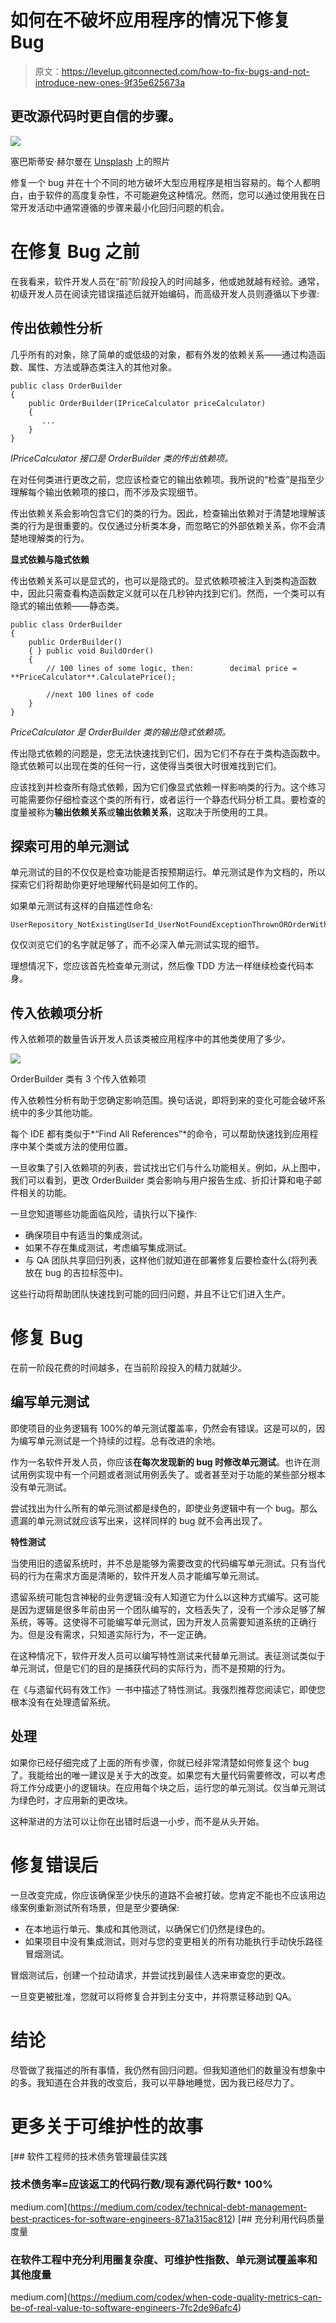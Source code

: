 # 如何在不破坏应用程序的情况下修复 Bug

> 原文：<https://levelup.gitconnected.com/how-to-fix-bugs-and-not-introduce-new-ones-9f35e625673a>

## 更改源代码时更自信的步骤。

![](img/157d569fd080588bf2f31e46fcd38c38.png)

塞巴斯蒂安·赫尔曼在 [Unsplash](https://unsplash.com?utm_source=medium&utm_medium=referral) 上的照片

修复一个 bug 并在十个不同的地方破坏大型应用程序是相当容易的。每个人都明白，由于软件的高度复杂性，不可能避免这种情况。然而，您可以通过使用我在日常开发活动中通常遵循的步骤来最小化回归问题的机会。

# 在修复 Bug 之前

在我看来，软件开发人员在“前”阶段投入的时间越多，他或她就越有经验。通常，初级开发人员在阅读完错误描述后就开始编码，而高级开发人员则遵循以下步骤:

## 传出依赖性分析

几乎所有的对象，除了简单的或低级的对象，都有外发的依赖关系——通过构造函数、属性、方法或静态类注入的其他对象。

```
public class OrderBuilder
{
    public OrderBuilder(IPriceCalculator priceCalculator)
    {
       ...
    }
}
```

*IPriceCalculator 接口是 OrderBuilder 类的传出依赖项。*

在对任何类进行更改之前，您应该检查它的输出依赖项。我所说的“检查”是指至少理解每个输出依赖项的接口，而不涉及实现细节。

传出依赖关系会影响包含它们的类的行为。因此，检查输出依赖对于清楚地理解该类的行为是很重要的。仅仅通过分析类本身，而忽略它的外部依赖关系，你不会清楚地理解类的行为。

**显式依赖与隐式依赖**

传出依赖关系可以是显式的，也可以是隐式的。显式依赖项被注入到类构造函数中，因此只需查看构造函数定义就可以在几秒钟内找到它们。然而，一个类可以有隐式的输出依赖——静态类。

```
public class OrderBuilder
{
    public OrderBuilder()
    { } public void BuildOrder()
    {
        // 100 lines of some logic, then:        decimal price = **PriceCalculator**.CalculatePrice();

        //next 100 lines of code
    }
}
```

*PriceCalculator 是 OrderBuilder 类的输出隐式依赖项。*

传出隐式依赖的问题是，您无法快速找到它们，因为它们不存在于类构造函数中。隐式依赖可以出现在类的任何一行，这使得当类很大时很难找到它们。

应该找到并检查所有隐式依赖，因为它们像显式依赖一样影响类的行为。这个练习可能需要你仔细检查这个类的所有行，或者运行一个静态代码分析工具。要检查的度量被称为**输出依赖关系**或**输出依赖关系**，这取决于所使用的工具。

## 探索可用的单元测试

单元测试的目的不仅仅是检查功能是否按预期运行。单元测试是作为文档的，所以探索它们将帮助你更好地理解代码是如何工作的。

如果单元测试有这样的自描述性命名:

```
UserRepository_NotExistingUserId_UserNotFoundExceptionThrownOROrderWithThePastDateShouldBeConsideredInvalid
```

仅仅浏览它们的名字就足够了，而不必深入单元测试实现的细节。

理想情况下，您应该首先检查单元测试，然后像 TDD 方法一样继续检查代码本身。

## 传入依赖项分析

传入依赖项的数量告诉开发人员该类被应用程序中的其他类使用了多少。

![](img/8f36cd77856c045c2049dddd97bef3a9.png)

OrderBuilder 类有 3 个传入依赖项

传入依赖性分析有助于您确定影响范围。换句话说，即将到来的变化可能会破坏系统中的多少其他功能。

每个 IDE 都有类似于*“Find All References”*的命令，可以帮助快速找到应用程序中某个类或方法的使用位置。

一旦收集了引入依赖项的列表，尝试找出它们与什么功能相关。例如，从上图中，我们可以看到，更改 OrderBuilder 类会影响与用户报告生成、折扣计算和电子邮件相关的功能。

一旦您知道哪些功能面临风险，请执行以下操作:

*   确保项目中有适当的集成测试。
*   如果不存在集成测试，考虑编写集成测试。
*   与 QA 团队共享回归列表，这样他们就知道在部署修复后要检查什么(将列表放在 bug 的吉拉标签中)。

这些行动将帮助团队快速找到可能的回归问题，并且不让它们进入生产。

# **修复 Bug**

在前一阶段花费的时间越多，在当前阶段投入的精力就越少。

## 编写单元测试

即使项目的业务逻辑有 100%的单元测试覆盖率，仍然会有错误。这是可以的，因为编写单元测试是一个持续的过程。总有改进的余地。

作为一名软件开发人员，你应该**在每次发现新的 bug 时修改单元测试**。也许在测试用例实现中有一个问题或者测试用例丢失了。或者甚至对于功能的某些部分根本没有单元测试。

尝试找出为什么所有的单元测试都是绿色的，即使业务逻辑中有一个 bug。那么遗漏的单元测试就应该写出来，这样同样的 bug 就不会再出现了。

**特性测试**

当使用旧的遗留系统时，并不总是能够为需要改变的代码编写单元测试。只有当代码的行为在需求方面是清晰的，软件开发人员才能编写单元测试。

遗留系统可能包含神秘的业务逻辑:没有人知道它为什么以这种方式编写。这可能是因为逻辑是很多年前由另一个团队编写的，文档丢失了，没有一个涉众足够了解系统，等等。这使得不可能编写单元测试，因为开发人员需要知道系统的正确行为。但是没有需求，只知道实际行为，不一定正确。

在这种情况下，软件开发人员可以编写特性测试来代替单元测试。表征测试类似于单元测试，但是它们的目的是捕获代码的实际行为，而不是预期的行为。

在《与遗留代码有效工作》一书中描述了特性测试。我强烈推荐您阅读它，即使您根本没有在处理遗留系统。

## 处理

如果你已经仔细完成了上面的所有步骤，你就已经非常清楚如何修复这个 bug 了。我能给出的唯一建议是关于大的改变。如果您有大量代码需要修改，可以考虑将工作分成更小的逻辑块。在应用每个块之后，运行您的单元测试。仅当单元测试为绿色时，才应用新的更改块。

这种渐进的方法可以让你在出错时后退一小步，而不是从头开始。

# 修复错误后

一旦改变完成，你应该确保至少快乐的道路不会被打破。您肯定不能也不应该用边缘案例重新测试所有场景，但是至少要确保:

*   在本地运行单元、集成和其他测试，以确保它们仍然是绿色的。
*   如果项目中没有集成测试，则对与您的变更相关的所有功能执行手动快乐路径冒烟测试。

冒烟测试后，创建一个拉动请求，并尝试找到最佳人选来审查您的更改。

一旦变更被批准，您就可以将修复合并到主分支中，并将票证移动到 QA。

# 结论

尽管做了我描述的所有事情，我仍然有回归问题。但我知道他们的数量没有想象中的多。我知道在合并我的改变后，我可以平静地睡觉，因为我已经尽力了。

# 更多关于可维护性的故事

[](https://medium.com/codex/technical-debt-management-best-practices-for-software-engineers-871a315ac812) [## 软件工程师的技术债务管理最佳实践

### 技术债务率=应该返工的代码行数/现有源代码行数* 100%

medium.com](https://medium.com/codex/technical-debt-management-best-practices-for-software-engineers-871a315ac812) [](https://medium.com/codex/when-code-quality-metrics-can-be-of-real-value-to-software-engineers-7fc2de96afc4) [## 充分利用代码质量度量

### 在软件工程中充分利用圈复杂度、可维护性指数、单元测试覆盖率和其他度量

medium.com](https://medium.com/codex/when-code-quality-metrics-can-be-of-real-value-to-software-engineers-7fc2de96afc4)